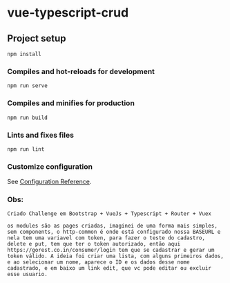 # vue-typescript-crud

## Project setup

```
npm install
```

### Compiles and hot-reloads for development

```
npm run serve
```

### Compiles and minifies for production

```
npm run build
```

### Lints and fixes files

```
npm run lint
```

### Customize configuration

See [Configuration Reference](https://cli.vuejs.org/config/).

### Obs:

```
Criado Challenge em Bootstrap + VueJs + Typescript + Router + Vuex
```

```
os modules são as pages criadas, imaginei de uma forma mais simples, sem components, o http-common é onde está configurado nossa BASEURL e nela tem uma variavel com token, para fazer o teste do cadastro, delete e put, tem que ter o token autorizado, então aqui https://gorest.co.in/consumer/login tem que se cadastrar e gerar um token válido. A ideia foi criar uma lista, com alguns primeiros dados, e ao selecionar um nome, aparece o ID e os dados desse nome cadastrado, e em baixo um link edit, que vc pode editar ou excluir esse usuario.
```
